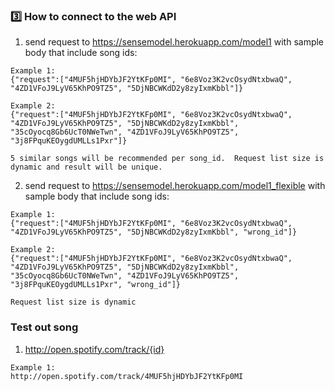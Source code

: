 ### 3️⃣ How to connect to the web API
1. send request to https://sensemodel.herokuapp.com/model1 with sample body that include song ids:

```
Example 1:
{"request":["4MUF5hjHDYbJF2YtKFp0MI", "6e8Voz3K2vcOsydNtxbwaQ", "4ZD1VFoJ9LyV65KhPO9TZ5", "5DjNBCWKdD2y8zyIxmKbbl"]}

Example 2:
{"request":["4MUF5hjHDYbJF2YtKFp0MI", "6e8Voz3K2vcOsydNtxbwaQ", "4ZD1VFoJ9LyV65KhPO9TZ5", "5DjNBCWKdD2y8zyIxmKbbl", "35cOyocq8Gb6UcT0NWeTwn", "4ZD1VFoJ9LyV65KhPO9TZ5", "3j8FPquKEOygdUMLLs1Pxr"]}

5 similar songs will be recommended per song_id.  Request list size is dynamic and result will be unique.
```

2. send request to https://sensemodel.herokuapp.com/model1_flexible with sample body that include song ids:
```
Example 1:
{"request":["4MUF5hjHDYbJF2YtKFp0MI", "6e8Voz3K2vcOsydNtxbwaQ", "4ZD1VFoJ9LyV65KhPO9TZ5", "5DjNBCWKdD2y8zyIxmKbbl", "wrong_id"]}

Example 2:
{"request":["4MUF5hjHDYbJF2YtKFp0MI", "6e8Voz3K2vcOsydNtxbwaQ", "4ZD1VFoJ9LyV65KhPO9TZ5", "5DjNBCWKdD2y8zyIxmKbbl", "35cOyocq8Gb6UcT0NWeTwn", "4ZD1VFoJ9LyV65KhPO9TZ5", "3j8FPquKEOygdUMLLs1Pxr", "wrong_id"]}

Request list size is dynamic
```

### Test out song
1. http://open.spotify.com/track/{id}
```
Example 1:
http://open.spotify.com/track/4MUF5hjHDYbJF2YtKFp0MI
```